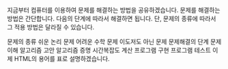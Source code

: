 지금부터 컴퓨터를 이용하여 문제를 해결하는 방법을 공유하겠습니다. 문제를 해결하는 방법은 간단합니다. 다음의 단계에 따라서 해결하면 됩니다.
단, 문제의 종류에 따라서 그 적용 방법은 달라질 수 있습니다.

문제의 종류
쉬운 논리 문제
어려운 수학 문제
이도저도 아닌 문제
문제해결의 단계
문제 이해
알고리즘 고안
알고리즘 증명
시간복잡도 계산
프로그램 구현
프로그램 테스트
이제 HTML의 용어를 표로 설명하겠습니다.
